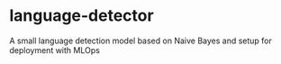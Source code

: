 # language-detector
A small language detection model based on Naive Bayes and setup for deployment with MLOps
